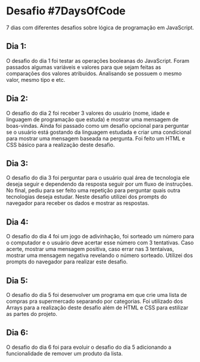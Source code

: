 # Desafio #7DaysOfCode

7 dias com diferentes desafios sobre lógica de programação em JavaScript.

## Dia 1:

O desafio do dia 1 foi testar as operações booleanas do JavaScript. 
Foram passados algumas variáveis e valores para que sejam feitas as comparações dos valores atribuidos. Analisando se possuem o mesmo valor, mesmo tipo e etc. 

## Dia 2:

O desafio do dia 2 foi receber 3 valores do usuário (nome, idade e linguagem de programação que estuda) e mostrar uma mensagem de boas-vindas.
Ainda foi passado como um desafio opcional para perguntar se o usuário está gostando da linguagem estudada e criar uma condicional para mostrar uma mensagem baseada na pergunta.
Foi feito um HTML e CSS básico para a realização deste desafio.

## Dia 3:

O desafio do dia 3 foi perguntar para o usuário qual área de tecnologia ele deseja seguir e dependendo da resposta seguir por um fluxo de instruções.
No final, pediu para ser feito uma repetição para perguntar quais outra tecnologias deseja estudar.
Neste desafio utilizei dos prompts do navegador para receber os dados e mostrar as respostas.

## Dia 4:

O desafio do dia 4 foi um jogo de adivinhação, foi sorteado um número para o computador e o usuário deve acertar esse número com 3 tentativas.
Caso acerte, mostrar uma mensagem positiva, caso errar nas 3 tentaivas, mostrar uma mensagem negativa revelando o número sorteado.
Utilizei dos prompts do navegador para realizar este desafio.

## Dia 5:

O desafio do dia 5 foi desenvolver um programa em que crie uma lista de compras pra supermercado separando por categorias.
Foi utilizado dos Arrays para a realização deste desafio além de HTML e CSS para estilizar as partes do projeto.

## Dia 6:

O desafio do dia 6 foi para evoluir o desafio do dia 5 adicionando a funcionalidade de remover um produto da lista.
